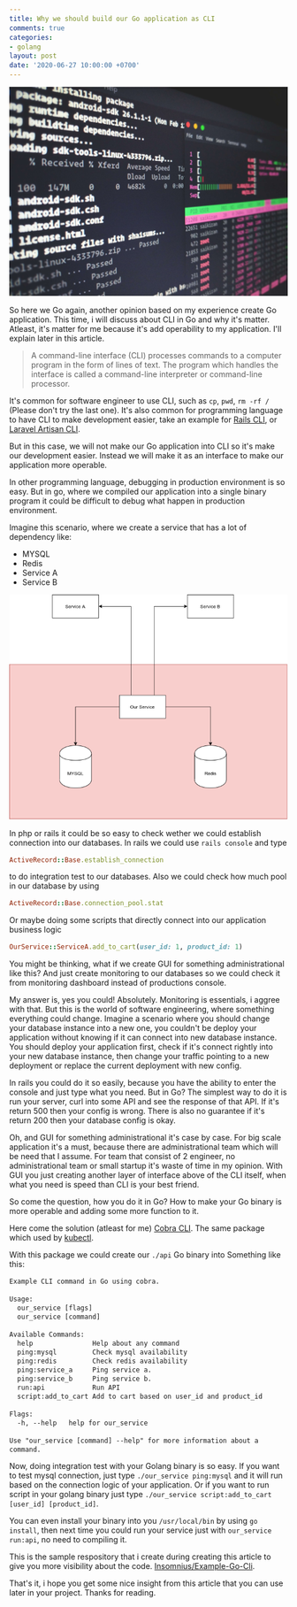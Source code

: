 ```yaml
---
title: Why we should build our Go application as CLI
comments: true
categories:
- golang
layout: post
date: '2020-06-27 10:00:00 +0700'
---
```


![](/assets/2020-06-27-why-we-should-build-our-go-application-as-cli-0.jpeg)

So here we Go again, another opinion based on my experience create Go application. This time, i will discuss about CLI in Go and why it's matter. Atleast, it's matter for me because it's add operability to my application. I'll explain later in this article.

> A command-line interface (CLI) processes commands to a computer program in the form of lines of text. The program which handles the interface is called a command-line interpreter or command-line processor.
>

It's common for software engineer to use CLI, such as `cp`, `pwd`, `rm -rf /` (Please don't try the last one). It's also common for programming language to have CLI to make development easier, take an example for [Rails CLI](https://guides.rubyonrails.org/command_line.html), or [Laravel Artisan CLI](https://laravel.com/docs/7.x/artisan).

But in this case, we will not make our Go application into CLI so it's make our development easier. Instead we will make it as an interface to make our application more operable.

In other programming language, debugging in production environment is so easy. But in go, where we compiled our application into a single binary program it could be difficult to debug what happen in production environment.

Imagine this scenario, where we create a service that has a lot of dependency like:

- MYSQL
- Redis
- Service A
- Service B

![Example Scenario](/assets/2020-06-27-why-we-should-build-our-go-application-as-cli-1.png)

In php or rails it could be so easy to check wether we could establish connection into our databases. In rails we could use `rails console` and type

```ruby
ActiveRecord::Base.establish_connection
```

to do integration test to our databases. Also we could check how much pool in our database by using

```ruby
ActiveRecord::Base.connection_pool.stat
```

Or maybe doing some scripts that directly connect into our application business logic

```ruby
OurService::ServiceA.add_to_cart(user_id: 1, product_id: 1)
```

You might be thinking, what if we create GUI for something administrational like this? And just create monitoring to our databases so we could check it from monitoring dashboard instead of productions console.

My answer is, yes you could! Absolutely. Monitoring is essentials, i aggree with that. But this is the world of software engineering, where something everything could change. Imagine a scenario where you should change your database instance into a new one, you couldn't be deploy your application without knowing if it can connect into new database instance. You should deploy your application first, check if it's connect rightly into your new database instance, then change your traffic pointing to a new deployment or replace the current deployment with new config.

In rails you could do it so easily, because you have the ability to enter the console and just type what you need. But in Go? The simplest way to do it is run your server, curl into some API and see the response of that API. If it's return 500 then your config is wrong. There is also no guarantee if it's return 200 then your database config is okay.

Oh, and GUI for something administrational it's case by case. For big scale application it's a must, because there are administrational team which will be need that I assume. For team that consist of 2 engineer, no administrational team or small startup it's waste of time in my opinion. With GUI you just creating another layer of interface above of the CLI itself, when what you need is speed than CLI is your best friend.

So come the question, how you do it in Go? How to make your Go binary is more operable and adding some more function to it.

Here come the solution (atleast for me) [Cobra CLI](https://github.com/spf13/cobra). The same package which used by [kubectl](https://github.com/kubernetes/kubectl/blob/42bf054e195ad7984972b8d6939e3ce835cb8682/go.mod#L31).

With this package we could create our `./api` Go binary into Something like this:

```
Example CLI command in Go using cobra.

Usage:
  our_service [flags]
  our_service [command]

Available Commands:
  help               Help about any command
  ping:mysql         Check mysql availability
  ping:redis         Check redis availability
  ping:service_a     Ping service a.
  ping:service_b     Ping service b.
  run:api            Run API
  script:add_to_cart Add to cart based on user_id and product_id

Flags:
  -h, --help   help for our_service

Use "our_service [command] --help" for more information about a command.
```

Now, doing integration test with your Golang binary is so easy. If you want to test mysql connection, just type `./our_service ping:mysql` and it will run based on the connection logic of your application. Or if you want to run script in your golang binary just type `./our_service script:add_to_cart [user_id] [product_id]`.

You can even install your binary into you `/usr/local/bin` by using `go install`, then next time you could run your service just with `our_service run:api`, no need to compiling it.

This is the sample respository that i create during creating this article to give you more visibility about the code. [Insomnius/Example-Go-Cli](https://github.com/insomnius/example-go-cli).

That's it, i hope you get some nice insight from this article that you can use later in your project. Thanks for reading.
